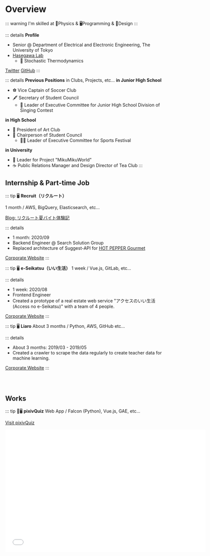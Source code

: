 # Overview

<script>
import { Tweet } from 'vue-tweet-embed/dist'

export default {
    components: {Tweet}
}
</script>

::: warning I'm skilled at
💪Physics & 🖥Programming & 🎨Design
:::

<!-- ::: details <b>Table of Contents</b>
[[toc]]
::: -->

::: details <b>Profile</b>
* Senior @ Department of Electrical and Electronic Engineering, The University of Tokyo
* [Hasegawa Lab](https://sites.google.com/view/hasegawalab)
    * 💪 Stochastic Thermodynamics

[Twitter](https://twitter.com/rita_rita_ritan) [GitHub](https://github.com/rita-rita-ritan)
:::

::: details <b>Previous Positions</b> in Clubs, Projects, etc...
<b>in Junior High School</b>
* ⚽️ Vice Captain of Soccer Club
* 🖋 Secretary of Student Council
  * 🎤 Leader of Executive Committee for Junior High School Division of Singing Contest

<b>in High School</b>
* 🎨 President of Art Club
* 💺 Chairperson of Student Council
  * 🏃‍♂️ Leader of Executive Committee for Sports Festival

<b>in University</b>
* 🎤 Leader for Project "MikuMikuWorld"
* ☕️ Public Relations Manager and Design Director of Tea Club
:::


## Internship & Part-time Job

::: tip 🖥 <b>Recruit（リクルート）</b>

1 month / AWS, BigQuery, Elasticsearch, etc...

[Blog: リクルート夏バイト体験記](https://note.com/rita_rita_ritan/n/n7e3955681bb2)




::: details
* 1 month: 2020/09
* Backend Engineer @ Search Solution Group
* Replaced architecture of Suggest-API for [HOT PEPPER Gourmet](https://www.hotpepper.jp/)

[Corporate Website](https://www.recruit.co.jp/)
:::

::: tip 🖥 <b>e-Seikatsu（いい生活）</b>
1 week / Vue.js, GitLab, etc...

::: details
* 1 week: 2020/08
* Frontend Engineer
* Created a prototype of a real estate web service "アクセスのいい生活 (Access no e-Seikatsu)" with a team of 4 people.

[Corporate Website](https://www.e-seikatsu.info/)
:::


::: tip 🖥 <b>Liaro</b>
About 3 months / Python, AWS, GitHub etc...

::: details
* About 3 months: 2019/03 - 2019/05
* Created a crawler to scrape the data regularly to create teacher data for machine learning.

[Corporate Website](https://liaro.ai/)
:::

  <br></br>
  
  

## Works

::: tip 💪🖥 <b>pixivQuiz</b>
Web App / Falcon (Python), Vue.js, GAE, etc...

[Visit pixivQuiz](https://www.pixivquiz.net/)

<p><div class="embed-responsive embed-responsive-16by9"><iframe class="embed-responsive-item" id="youtubeplayer" type="text/html" width="640" height="390"
  src="//www.youtube.com/embed/RljbLnkg7Yw"
  frameborder="0"/></div></p>

<!-- 
<img alt="betrayed-in-everyday-life1" src="https://user-images.githubusercontent.com/38023004/122865487-70a3bf00-d361-11eb-80dd-1da6f291b64b.jpg"> -->

> Who made this illustration?

::: details

* 2019/05
* <b>Web App</b> where you look at works in the pixiv ranking and guess the painter.
  * Single Developer (Me)
:::

::: tip 🖥 <b>AutoScreenCapture</b>
PC App / Python, Gooey, etc...



<table>
<tr>
<td><img src="https://user-images.githubusercontent.com/38023004/122553526-c0893a00-d072-11eb-9b67-bf663ba34a5a.png"></td>
<td><img src="https://user-images.githubusercontent.com/38023004/122553849-2b3a7580-d073-11eb-84dc-cfc9964e9bce.png"></td>
</tr>
</table>

> Automatically takes screenshots of slides 📸

::: details
* 2021/06
* AutoScreenCapture is a cross-platform program that automatically takes screenshots for you.
  * Single Developer (Me)
  * Feature
    * <b>Cross-Platform</b>: Mac, Linux, Windows
    * Support for <b>Multiple Displays</b>
    * <b>Both GUI and CUI</b> are supported
    * Equipped with <b>Slide Page-Turning Detection</b> function, which prevent you from saving the same page of slides over and over again.

[MORE DETAILS (GitHub)](https://github.com/rita-rita-ritan/AutoScreenCapture)
:::

::: tip 💪🖥 <b>Betrayed in everyday life</b>
Media Art / Arduino

<p><div class="embed-responsive embed-responsive-16by9"><iframe class="embed-responsive-item" id="youtubeplayer" type="text/html" width="640" height="390"
  src="//www.youtube.com/embed/qNG1TrBRB9I"
  frameborder="0"/></div></p>

<!-- 
<img alt="betrayed-in-everyday-life1" src="https://user-images.githubusercontent.com/38023004/122865487-70a3bf00-d361-11eb-80dd-1da6f291b64b.jpg"> -->

> A moment slightly different from everyday life.

::: details

* 2019/05
* <b>Media Art</b> Work created in collaboration with students from Tokyo University of the Arts.
  * Director: Akari Taniguchi
    * Dept. of Design, Tokyo University of The Arts
  * Engineer: Rita Shioya (Me)
  * Model: Miri Shibata

<img alt="betrayed-in-everyday-life1" src="https://user-images.githubusercontent.com/38023004/122865508-77323680-d361-11eb-9f58-447ffdc1a3ca.jpg">
:::

::: tip 🖥 <b>Mixan –– Hatsune Miku Room ––</b>
PC App / Unity, C#, OpenCV

<img alt="mixan" src="https://user-images.githubusercontent.com/38023004/122676551-8a39ef00-d219-11eb-8c2f-24eb0ead900e.png">

::: details
* 2019/07 - 2019/09
* <b>PC App</b> that will allow you to interact with Hatsune Miku. It uses OpenCV to acquire the user's eye position from the image acquired by the PC's camera. By moving the camera in the application according to the position of the user's eyes, a sense of depth can be achieved even on a flat display.
  * Created in [Summer Founders Program](https://www.ducr.u-tokyo.ac.jp/activity/venture/sfp.html)
  * Team Development (2 main members, including me. 5+ sub-members)
  * Exhibited in "Mikumiku World," where I was Leader, at the 2019 Komaba Festival.
  <Tweet id="1198425137659273216"></Tweet>
  <Tweet id="1198401690564562944"></Tweet>
  <Tweet id="1198632585175293953"></Tweet>
* This work is about the character "Hatsune Miku" of Crypton Future Media, Inc. under [PIAPRO CHARACTER LICENSE](https://piapro.jp/license/pcl/summary). この作品は[ピアプロ・キャラクター・ライセンス](https://piapro.jp/license/pcl/summary)に基づいてクリプトン・フューチャー・メディア株式会社のキャラクター「初音ミク」を扱ったものです。


[MORE DETAILS](https://ritan.netlify.app/sfp.html)
:::





::: tip 🖥🎨 <b>Slime Diamonds</b>
2D Game / Unity, C#

[Let's Play! (Available Only on PC)](https://unityroom.com/games/slime_dijkstra)



<table>
<tr>
<td><img alt="slime diamonds 1" src="https://user-images.githubusercontent.com/38023004/122674310-7db09900-d20f-11eb-89de-1d48b376c46b.jpg"></td>
<td><img alt="slime diamonds 2" src="https://user-images.githubusercontent.com/38023004/122673182-47bce600-d20a-11eb-8d51-30a67d7c736a.jpg"></td>
</tr>
</table>

::: details
* 2019/07
* <b>2D Game</b> where you control a slime and take diamonds to earn points. You earn the score before your life is reduced to zero by damage from the damage floor.
  * Created in GameJam, [Unity 1 week](https://unityroom.com/unity1weeks)
  * Single Developer (Me)
:::

::: tip 🖥🎨 <b>VTuber Ritan</b>
VRoid Studio, OBS, GarageBand, Unity, etc...

<table>
<tr>
<td><img alt="vtuber avatar 1" src="https://user-images.githubusercontent.com/38023004/122681559-ced08500-d22f-11eb-9c03-1e53f9a51ee1.jpg"></td>
<td><img alt="vtuber avatar 2" src="https://user-images.githubusercontent.com/38023004/122681556-cd06c180-d22f-11eb-9106-ecb94f64e01e.jpg"></td>
</tr>
</table>

::: details
* 2018/12, 2019/06, 2020/11
<Tweet id="1078334506317168640"></Tweet>
<Tweet id="1144632857580564481"></Tweet>
<Tweet id="1279313714361950208"></Tweet>
:::

::: tip 🖥🎨 <b>KUREHA Website</b>
Website / WiX

<img alt="kureha-website" src="https://user-images.githubusercontent.com/38023004/122679328-6381b580-d225-11eb-8a2f-0c2cf4ae2a83.png">

::: details
* 2018/10
* <b>Website</b> of the Tea Club KUREHA. I was involved in starting up this website, but <u>now this website is out of my hands</u>.
  * Team Development (4 start-up members, including me.)
  * Club Logo Design: 帝華（TEICA）
  
[Visit the Website](https://utkureha.wixsite.com/tea-club)
:::

::: tip 🎨 <b>KUREHA Book Cover</b>
Book Cover / CLIP STUDIO PAINT

<img alt="kureha-book-cover" src="https://user-images.githubusercontent.com/38023004/122680339-98900700-d229-11eb-8d76-cda13153ee47.jpg">

::: details
* 2019/08
* <b>Book Cover</b> of magazine "日日紅茶VOL.1," which was sold at [Comic Market](https://www.comiket.co.jp/) 96, published by the Tea Club KUREHA.
  * Club Logo Design: 帝華（TEICA）
:::

## Achievements
::: tip 🎨 <b>First Prize @ Snow Object Contest at Sapporo Snow Festival</b>

::: details
We won the Sapporo Mayor's Prize (first prize) in the "Snow Object Contest" at Sapporo Snow Festival High School Art Exhibition held at Tsudome. Fifteen high schools from the suburbs of Sapporo participated in the contest
:::

::: tip 🥋 <b>Black Belt</b>
1st Degree Black Belt in Judo. 
:::

::: tip ⚽️ <b>Juggling Soccer Ball over 1200 times</b>
10+ years Soccer Experience
::: details
I am especially good at Juggling, and I did 1200+ juggles when I was in elementary school.
:::

::: tip 🎮 <b>Rank S+1 in Splatoon 2</b>
::: details
I started playing Splatoon 2 around the beginning of 2021 and got to S+0 in less than 3 months. I haven't been able to find much time to play since then, but I'd like to get to rank X before Splatoon 3 is released.

<Tweet id="1349720055592849411"></Tweet>
<Tweet id="1363654452968787968"></Tweet>
<Tweet id="1398260219973566466"></Tweet>
:::

<br></br>
::: warning Do you want to work with me?
* Yes → [<u>Contact me!</u>](https://twitter.com/rita_rita_ritan)
* No → [<u>Read again!</u>](#overview)
:::
